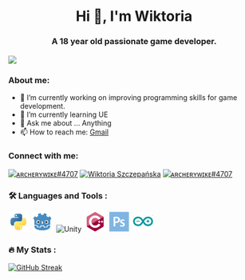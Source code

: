 <h1 align="center">Hi 👋, I'm Wiktoria</h1>
<h3 align="center">A  18 year old passionate game developer.</h3>


<div>
  <img align="center" src="https://knowledge-hub.com/wp-content/uploads/2022/02/Monkey_Kid_Coding.gif" width="300"/>
</div>



### About me:
- 🔭 I’m currently working on improving programming skills for game development.
- 🌱 I’m currently learning UE
- 💬 Ask me about ... Anything
- 📫 How to reach me: [Gmail](mailto:wiktoria.szczepanska.x@gmail.com)

### Connect with me:
</div>
<a href="https://discordapp.com/users/918139445805461544" target="blank"><img align="center" src="https://img.shields.io/badge/-Discord-5865F2?style=flat&labelColor=5865F2&logo=discord&logoColor=white" alt="ᴀʀᴄʜᴇʀʏᴡɪᴋᴇ#4707"/></a>
 <a href="https://www.linkedin.com/in/wiktoria-szczepańska-8b6b1a24a/" target="blank"><img align="center" src="https://img.shields.io/badge/-linkedin-0A66C2?style=flat&labelColor=0A66C2&logo=linkedin&logoColor=white" alt="Wiktoria Szczepańska"/></a>
<a href="https://github.com/ArcherWike" target="blank"><img align="center" src="https://img.shields.io/github/followers/ArcherWike?style=socialColor=5865F2&logo=discord&logoColor=white" alt="ᴀʀᴄʜᴇʀʏᴡɪᴋᴇ#4707"/></a>
</p>

### :hammer_and_wrench: Languages and Tools :
<div> 
  <img src="https://raw.githubusercontent.com/ArcherWike/devicons/59545266d38cae1247df1955c822c8ae3831f4a1/icons/python/python-original.svg?token=AU5HKWMZFGQDWAK3IWEIVADDNUW3G" title="Python" alt="Python" width="40" height="40"/>&nbsp;
  <img src="https://raw.githubusercontent.com/ArcherWike/devicons/59545266d38cae1247df1955c822c8ae3831f4a1/icons/godot/godot-original.svg?token=AU5HKWMJMF5I3PIRWBIJHZDDNUW6U" title="Godot" alt="Godot" width="40" height="40"/>&nbsp;
  <img src="https://raw.githubusercontent.com/ArcherWike/devicons/main/icons/unity/unity-icon-png-6.jpg?token=GHSAT0AAAAAABWF3LWYNPVJOSSKNYML75HKY3NHJ7A" title="Unity" alt="Unity" width="40" height="40"/>&nbsp;
  <img src="https://raw.githubusercontent.com/ArcherWike/devicons/59545266d38cae1247df1955c822c8ae3831f4a1/icons/cplusplus/cplusplus-original.svg?token=AU5HKWIRJN5MVUYIA3MWKIDDNUXCA" title="Cpp" alt="Cpp" width="40" height="40"/>&nbsp;
  <img src="https://raw.githubusercontent.com/ArcherWike/devicons/59545266d38cae1247df1955c822c8ae3831f4a1/icons/photoshop/photoshop-plain.svg?token=AU5HKWJA5LFK4JHA6CEOAVDDNUW5G" title="Photoshop" alt="Photoshop" width="40" height="40"/>&nbsp;
  <img src="https://raw.githubusercontent.com/ArcherWike/devicons/59545266d38cae1247df1955c822c8ae3831f4a1/icons/arduino/arduino-original.svg" title="Arduino" alt="Arduino" width="40" height="40"/>
</div>



### :fire: My Stats :

[![GitHub Streak](http://github-readme-streak-stats.herokuapp.com?user=ArcherWike&theme=dark&background=000000)](https://git.io/streak-stats)
